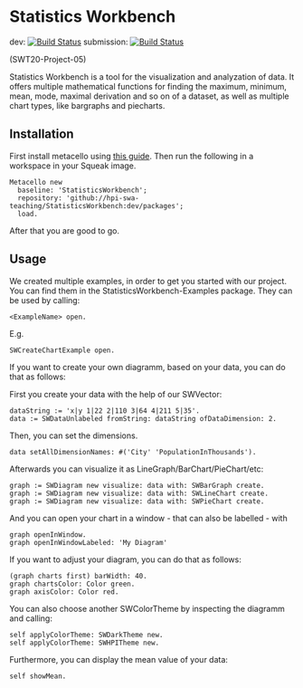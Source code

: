 
# Statistics Workbench

dev: [![Build Status](https://api.travis-ci.org/hpi-swa-teaching/StatisticsWorkbench.svg?branch=dev)](https://travis-ci.org/hpi-swa-teaching/StatisticsWorkbench) 
submission: [![Build Status](https://api.travis-ci.org/hpi-swa-teaching/StatisticsWorkbench.svg?branch=submission)](https://travis-ci.org/hpi-swa-teaching/StatisticsWorkbench) 

(SWT20-Project-05)

Statistics Workbench is a tool for the visualization and analyzation of data. 
It offers multiple mathematical functions for finding the maximum, minimum, mean, mode, maximal derivation and so on of a dataset, as well as multiple chart types, like bargraphs and piecharts.


## Installation

First install metacello using [this guide](https://github.com/Metacello/metacello#squeak). Then run the following in a workspace in your Squeak image.

```
Metacello new
  baseline: 'StatisticsWorkbench';
  repository: 'github://hpi-swa-teaching/StatisticsWorkbench:dev/packages';
  load.
``` 
 
After that you are good to go.


## Usage


We created multiple examples, in order to get you started with our project.
You can find them in the StatisticsWorkbench-Examples package.
They can be used by calling:
```
<ExampleName> open.
```
E.g.
```
SWCreateChartExample open.
```
If you want to create your own diagramm, based on your data, you can do that as follows: 

First you create your data with the help of our SWVector:

```
dataString := 'x|y 1|22 2|110 3|64 4|211 5|35'.
data := SWDataUnlabeled fromString: dataString ofDataDimension: 2.

```

Then, you can set the dimensions.

```
data setAllDimensionNames: #('City' 'PopulationInThousands').

```
Afterwards you can visualize it as LineGraph/BarChart/PieChart/etc:

```
graph := SWDiagram new visualize: data with: SWBarGraph create. 
graph := SWDiagram new visualize: data with: SWLineChart create.
graph := SWDiagram new visualize: data with: SWPieChart create.
```

And you can open your chart in a window - that can also be labelled - with 

```
graph openInWindow.
graph openInWindowLabeled: 'My Diagram'
```

If you want to adjust your diagram, you can do that as follows: 

```
(graph charts first) barWidth: 40.
graph chartsColor: Color green.
graph axisColor: Color red.
```

You can also choose another SWColorTheme by inspecting the diagramm and calling:
```
self applyColorTheme: SWDarkTheme new.
self applyColorTheme: SWHPITheme new.
```

Furthermore, you can display the mean value of your data:
```
self showMean.

